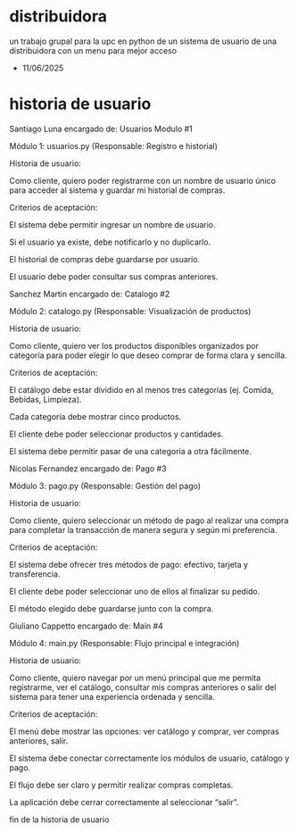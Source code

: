 # distribuidora
un trabajo grupal para la upc en python de un sistema de usuario de una distribuidora con un menu para mejor acceso

- 11/06/2025

# historia de usuario
Santiago Luna encargado de: Usuarios Modulo #1

 Módulo 1: usuarios.py (Responsable: Registro e historial)

Historia de usuario:

Como cliente, quiero poder registrarme con un nombre de usuario único para acceder al sistema y guardar mi historial de compras.

Criterios de aceptación:

El sistema debe permitir ingresar un nombre de usuario.

Si el usuario ya existe, debe notificarlo y no duplicarlo.

El historial de compras debe guardarse por usuario.

El usuario debe poder consultar sus compras anteriores.

Sanchez Martin encargado de: Catalogo #2

Módulo 2: catalogo.py (Responsable: Visualización de productos)

Historia de usuario:

Como cliente, quiero ver los productos disponibles organizados por categoría para poder elegir lo que deseo comprar de forma clara y sencilla.

Criterios de aceptación:

El catálogo debe estar dividido en al menos tres categorías (ej. Comida, Bebidas, Limpieza).

Cada categoría debe mostrar cinco productos.

El cliente debe poder seleccionar productos y cantidades.

El sistema debe permitir pasar de una categoría a otra fácilmente.

Nicolas Fernandez encargado de: Pago #3

Módulo 3: pago.py (Responsable: Gestión del pago)

Historia de usuario:

Como cliente, quiero seleccionar un método de pago al realizar una compra para completar la transacción de manera segura y según mi preferencia.

Criterios de aceptación:

El sistema debe ofrecer tres métodos de pago: efectivo, tarjeta y transferencia.

El cliente debe poder seleccionar uno de ellos al finalizar su pedido.

El método elegido debe guardarse junto con la compra.

Giuliano Cappetto encargado de: Main #4

Módulo 4: main.py (Responsable: Flujo principal e integración)

Historia de usuario:

Como cliente, quiero navegar por un menú principal que me permita registrarme, ver el catálogo, consultar mis compras anteriores o salir del sistema para tener una experiencia ordenada y sencilla.

Criterios de aceptación:

El menú debe mostrar las opciones: ver catálogo y comprar, ver compras anteriores, salir.

El sistema debe conectar correctamente los módulos de usuario, catálogo y pago.

El flujo debe ser claro y permitir realizar compras completas.

La aplicación debe cerrar correctamente al seleccionar “salir”.

fin de la historia de usuario 
